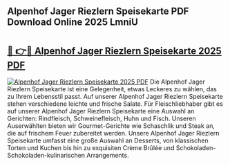 ## Alpenhof Jager Riezlern Speisekarte PDF Download Online 2025 LmniU

# <h2><a href="http://gcd5jz.nevu.top/?p=Alpenhof+Jager+Riezlern+Speisekarte">🔗 👉🔴 Alpenhof Jager Riezlern Speisekarte 2025 PDF</a></h2>

[![Alpenhof Jager Riezlern Speisekarte 2025 PDF](https://i.imgur.com/dBaPXMq.png)](http://gcd5jz.nevu.top/?p=Alpenhof+Jager+Riezlern+Speisekarte)
Die Alpenhof Jager Riezlern Speisekarte ist eine Gelegenheit, etwas Leckeres zu wählen, das zu Ihrem Lebensstil passt. Auf unserer Alpenhof Jager Riezlern Speisekarte stehen verschiedene leichte und frische Salate. Für Fleischliebhaber gibt es auf unserer Alpenhof Jager Riezlern Speisekarte eine Auswahl an Gerichten: Rindfleisch, Schweinefleisch, Huhn und Fisch. Unseren Auserwählten bieten wir Gourmet-Gerichte wie Schaschlik und Steak an, die auf frischem Feuer zubereitet werden. Unsere Alpenhof Jager Riezlern Speisekarte umfasst eine große Auswahl an Desserts, von klassischen Torten und Kuchen bis hin zu exquisiten Crème Brûlée und Schokoladen-Schokoladen-kulinarischen Arrangements.

